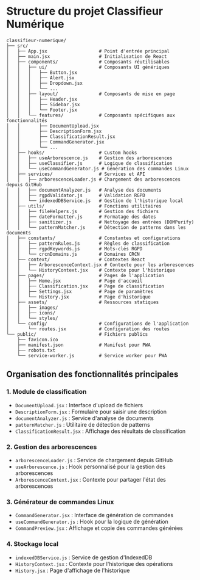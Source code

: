 # Structure du projet Classifieur Numérique

```
classifieur-numerique/
├── src/
│   ├── App.jsx                   # Point d'entrée principal
│   ├── main.jsx                  # Initialisation de React
│   ├── components/               # Composants réutilisables
│   │   ├── ui/                   # Composants UI génériques
│   │   │   ├── Button.jsx
│   │   │   ├── Alert.jsx
│   │   │   ├── Dropdown.jsx
│   │   │   └── ...
│   │   ├── layout/               # Composants de mise en page
│   │   │   ├── Header.jsx
│   │   │   ├── Sidebar.jsx
│   │   │   └── Footer.jsx
│   │   └── features/             # Composants spécifiques aux fonctionnalités
│   │       ├── DocumentUpload.jsx
│   │       ├── DescriptionForm.jsx
│   │       ├── ClassificationResult.jsx
│   │       ├── CommandGenerator.jsx
│   │       └── ...
│   ├── hooks/                    # Custom hooks
│   │   ├── useArborescence.js    # Gestion des arborescences
│   │   ├── useClassifier.js      # Logique de classification
│   │   └── useCommandGenerator.js # Génération des commandes Linux
│   ├── services/                 # Services et API
│   │   ├── arborescenceLoader.js # Chargement des arborescences depuis GitHub
│   │   ├── documentAnalyzer.js   # Analyse des documents
│   │   ├── rgpdValidator.js      # Validation RGPD
│   │   └── indexedDBService.js   # Gestion de l'historique local
│   ├── utils/                    # Fonctions utilitaires
│   │   ├── fileHelpers.js        # Gestion des fichiers
│   │   ├── dateFormatter.js      # Formatage des dates
│   │   ├── sanitizer.js          # Nettoyage des entrées (DOMPurify)
│   │   └── patternMatcher.js     # Détection de patterns dans les documents
│   ├── constants/                # Constantes et configurations
│   │   ├── patternRules.js       # Règles de classification
│   │   ├── rgpdKeywords.js       # Mots-clés RGPD
│   │   └── crcnDomains.js        # Domaines CRCN
│   ├── context/                  # Contextes React
│   │   ├── ArborescenceContext.jsx # Contexte pour les arborescences
│   │   └── HistoryContext.jsx    # Contexte pour l'historique
│   ├── pages/                    # Pages de l'application
│   │   ├── Home.jsx              # Page d'accueil
│   │   ├── Classification.jsx    # Page de classification
│   │   ├── Settings.jsx          # Page de paramètres
│   │   └── History.jsx           # Page d'historique
│   ├── assets/                   # Ressources statiques
│   │   ├── images/
│   │   ├── icons/
│   │   └── styles/
│   └── config/                   # Configurations de l'application
│       └── routes.jsx            # Configuration des routes
└── public/                       # Fichiers publics
    ├── favicon.ico
    ├── manifest.json             # Manifest pour PWA
    ├── robots.txt
    └── service-worker.js         # Service worker pour PWA
```

## Organisation des fonctionnalités principales

### 1. Module de classification

- `DocumentUpload.jsx` : Interface d'upload de fichiers
- `DescriptionForm.jsx` : Formulaire pour saisir une description
- `documentAnalyzer.js` : Service d'analyse de documents
- `patternMatcher.js` : Utilitaire de détection de patterns
- `ClassificationResult.jsx` : Affichage des résultats de classification

### 2. Gestion des arborescences

- `arborescenceLoader.js` : Service de chargement depuis GitHub
- `useArborescence.js` : Hook personnalisé pour la gestion des arborescences
- `ArborescenceContext.jsx` : Contexte pour partager l'état des arborescences

### 3. Générateur de commandes Linux

- `CommandGenerator.jsx` : Interface de génération de commandes
- `useCommandGenerator.js` : Hook pour la logique de génération
- `CommandPreview.jsx` : Affichage et copie des commandes générées

### 4. Stockage local

- `indexedDBService.js` : Service de gestion d'IndexedDB
- `HistoryContext.jsx` : Contexte pour l'historique des opérations
- `History.jsx` : Page d'affichage de l'historique
